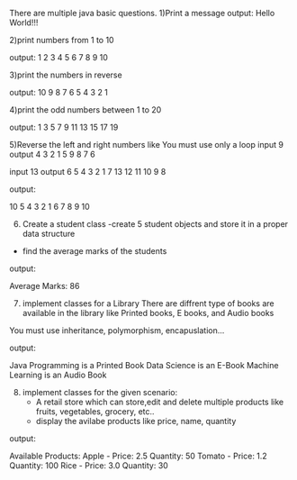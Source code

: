 
There are multiple java basic questions.
1)Print a message
output:
Hello World!!!

2)print numbers from 1 to 10

output:
1 2 3 4 5 6 7 8 9 10

3)print the numbers in reverse

output:
10 9 8 7 6 5 4 3 2 1 

4)print the odd numbers between 1 to 20

output:
1 3 5 7 9 11 13 15 17 19

5)Reverse the left and right numbers like
You must use only a loop
input  9
output 4 3 2 1 5 9 8 7 6

input 13
output 6 5 4 3 2 1 7 13 12 11 10 9 8

output:

10
5 4 3 2 1 6 7 8 9 10 

6) Create a student class
	-create 5 student objects and store it in 
	a proper data structure
- find the average marks of the students

output:

Average Marks: 86

7) implement classes for a Library
There are diffrent type of books are available in the
library like Printed books, E books, and Audio books

You must use inheritance, polymorphism, encapuslation...

output:

Java Programming is a Printed Book
Data Science is an E-Book
Machine Learning is an Audio Book


8) implement classes for the given scenario:
	- A retail store which can store,edit and delete 
multiple products like fruits, vegetables, grocery, etc..
	- display the avilabe products like price, name, 
	quantity

output:

Available Products:
Apple - Price: 2.5 Quantity: 50
Tomato - Price: 1.2 Quantity: 100
Rice - Price: 3.0 Quantity: 30